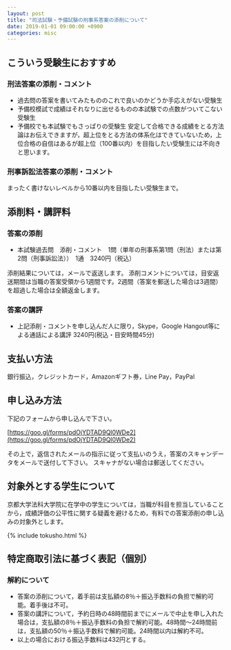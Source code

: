 ```yaml
---
layout: post
title: "司法試験・予備試験の刑事系答案の添削について"
date: 2019-01-01 09:00:00 +0900
categories: misc
---
```


## こういう受験生におすすめ
### 刑法答案の添削・コメント
- 過去問の答案を書いてみたもののこれで良いのかどうか手応えがない受験生
- 予備校模試で成績はそれなりに出せるものの本試験での点数がついてこない受験生
- 予備校でも本試験でもさっぱりの受験生
安定して合格できる成績をとる方法論はお伝えできますが，超上位をとる方法の体系化はできていないため，上位合格の自信はあるが超上位（100番以内）を目指したい受験生には不向きと思います。

### 刑事訴訟法答案の添削・コメント
まったく書けないレベルから10番以内を目指したい受験生まで。

## 添削料・講評料
### 答案の添削
- 本試験過去問　添削・コメント　1問（単年の刑事系第1問（刑法）または第2問（刑事訴訟法））　1通　3240円（税込）

添削結果については，メールで返送します。
添削コメントについては，目安返送期間は当職の答案受領から1週間です。2週間（答案を郵送した場合は3週間）を超過した場合は全額返金します。
### 答案の講評
- 上記添削・コメントを申し込んだ人に限り，Skype，Google Hangout等による通話による講評 3240円(税込・目安時間45分)

## 支払い方法
銀行振込，クレジットカード，Amazonギフト券，Line Pay，PayPal

## 申し込み方法
下記のフォームから申し込んで下さい。

[https://goo.gl/forms/pdOjYDTAD9Ql0WDe2](https://goo.gl/forms/pdOjYDTAD9Ql0WDe2)

その上で，返信されたメールの指示に従って支払いのうえ，答案のスキャンデータをメールで送付して下さい。
スキャナがない場合は郵送してください。

## 対象外とする学生について
京都大学法科大学院に在学中の学生については，当職が科目を担当していることから，成績評価の公平性に関する疑義を避けるため，有料での答案添削の申し込みの対象外とします。

{% include tokusho.html %}

## 特定商取引法に基づく表記（個別）
### 解約について
- 答案の添削について，着手前は支払額の8％＋振込手数料の負担で解約可能。着手後は不可。
- 答案の講評について，予約日時の48時間前までにメールで中止を申し入れた場合は，支払額の8％＋振込手数料の負担で解約可能。48時間〜24時間前は，支払額の50％＋振込手数料で解約可能。24時間以内は解約不可。
- 以上の場合における振込手数料は432円とする。
